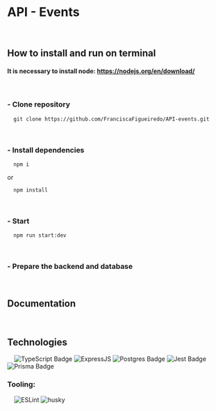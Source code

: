 # API - Events
  
&nbsp;

## How to install and run on terminal


#### It is necessary to install node: https://nodejs.org/en/download/

&nbsp;

### - Clone repository
```
  git clone https://github.com/FranciscaFigueiredo/API-events.git
```
&nbsp;

### - Install dependencies

```
  npm i
```
or
```
  npm install
```

&nbsp;

### - Start

```
  npm run start:dev
```
&nbsp;

### - Prepare the backend and database

&nbsp;

## Documentation

&nbsp;

## **Technologies**

&nbsp;
&nbsp;
![TypeScript Badge](https://img.shields.io/badge/TypeScript-007ACC?style=for-the-badge&logo=typescript&logoColor=white)
![ExpressJS](https://img.shields.io/badge/Express.js-000000?style=for-the-badge&logo=express&logoColor=white)
![Postgres Badge](https://img.shields.io/badge/PostgreSQL-316192?style=for-the-badge&logo=postgresql&logoColor=white)
![Jest Badge](https://img.shields.io/badge/Jest-C21325?style=for-the-badge&logo=jest&logoColor=white)
![Prisma Badge](https://img.shields.io/badge/Prisma-3982CE?style=for-the-badge&logo=Prisma&logoColor=white)

### **Tooling:**
&nbsp;
&nbsp;
![ESLint](https://img.shields.io/badge/ESLint-7c7ce9?style=for-the-badge&logo=ESLint)
![husky](https://img.shields.io/badge/Husky-b0b0d5?style=for-the-badge)